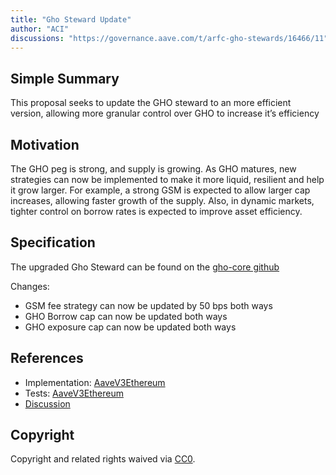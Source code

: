 ```yaml
---
title: "Gho Steward Update"
author: "ACI"
discussions: "https://governance.aave.com/t/arfc-gho-stewards/16466/11"
---
```


## Simple Summary

This proposal seeks to update the GHO steward to an more efficient version, allowing more granular control over GHO to increase it’s efficiency

## Motivation

The GHO peg is strong, and supply is growing. As GHO matures, new strategies can now be implemented to make it more liquid, resilient and help it grow larger. For example, a strong GSM is expected to allow larger cap increases, allowing faster growth of the supply. Also, in dynamic markets, tighter control on borrow rates is expected to improve asset efficiency.

## Specification

The upgraded Gho Steward can be found on the [gho-core github](https://github.com/aave/gho-core/blob/main/src/contracts/misc/GhoStewardV2.sol)

Changes:

- GSM fee strategy can now be updated by 50 bps both ways
- GHO Borrow cap can now be updated both ways
- GHO exposure cap can now be updated both ways

## References

- Implementation: [AaveV3Ethereum](https://github.com/bgd-labs/aave-proposals-v3/blob/a39a86866b72f8f8edb187b8ec453fc895faf9c3/src/20240602_AaveV3Ethereum_GhoStewardUpdate/AaveV3Ethereum_GhoStewardUpdate_20240602.sol)
- Tests: [AaveV3Ethereum](https://github.com/bgd-labs/aave-proposals-v3/blob/a39a86866b72f8f8edb187b8ec453fc895faf9c3/src/20240602_AaveV3Ethereum_GhoStewardUpdate/AaveV3Ethereum_GhoStewardUpdate_20240602.t.sol)
- [Discussion](https://governance.aave.com/t/arfc-gho-stewards/16466/11)

## Copyright

Copyright and related rights waived via [CC0](https://creativecommons.org/publicdomain/zero/1.0/).
